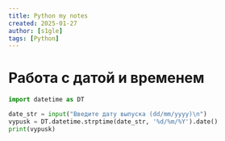 ```yaml
---
title: Python my notes
created: 2025-01-27
author: [s1gle]
tags: [Python]
---
```


# Работа с датой и временем

```python
import datetime as DT

date_str = input("Введите дату выпуска (dd/mm/yyyy)\n")
vypusk = DT.datetime.strptime(date_str, '%d/%m/%Y').date()
print(vypusk)
```